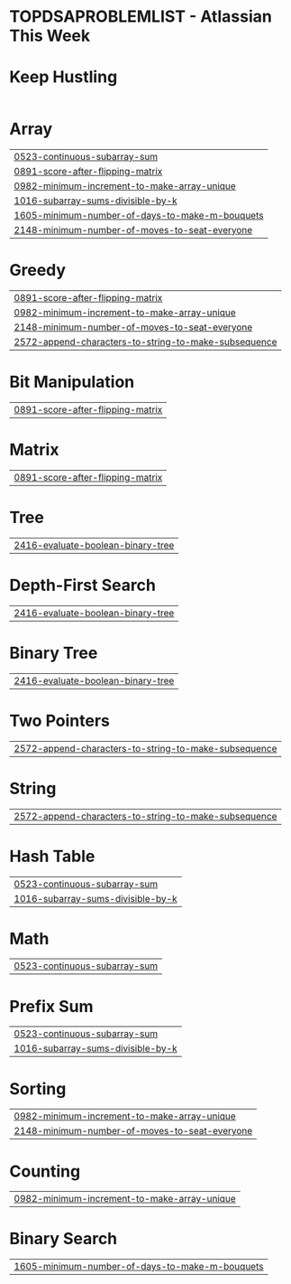 # TOPDSAPROBLEMLIST - Atlassian This Week


# Keep Hustling
|  |
| ------- |
# Array
|  |
| ------- |
| [0523-continuous-subarray-sum](https://github.com/Aryamnsls/TOPDSAPROBLEMLIST/tree/master/0523-continuous-subarray-sum) |
| [0891-score-after-flipping-matrix](https://github.com/Aryamnsls/TOPDSAPROBLEMLIST/tree/master/0891-score-after-flipping-matrix) |
| [0982-minimum-increment-to-make-array-unique](https://github.com/Aryamnsls/TOPDSAPROBLEMLIST/tree/master/0982-minimum-increment-to-make-array-unique) |
| [1016-subarray-sums-divisible-by-k](https://github.com/Aryamnsls/TOPDSAPROBLEMLIST/tree/master/1016-subarray-sums-divisible-by-k) |
| [1605-minimum-number-of-days-to-make-m-bouquets](https://github.com/Aryamnsls/TOPDSAPROBLEMLIST/tree/master/1605-minimum-number-of-days-to-make-m-bouquets) |
| [2148-minimum-number-of-moves-to-seat-everyone](https://github.com/Aryamnsls/TOPDSAPROBLEMLIST/tree/master/2148-minimum-number-of-moves-to-seat-everyone) |
# Greedy
|  |
| ------- |
| [0891-score-after-flipping-matrix](https://github.com/Aryamnsls/TOPDSAPROBLEMLIST/tree/master/0891-score-after-flipping-matrix) |
| [0982-minimum-increment-to-make-array-unique](https://github.com/Aryamnsls/TOPDSAPROBLEMLIST/tree/master/0982-minimum-increment-to-make-array-unique) |
| [2148-minimum-number-of-moves-to-seat-everyone](https://github.com/Aryamnsls/TOPDSAPROBLEMLIST/tree/master/2148-minimum-number-of-moves-to-seat-everyone) |
| [2572-append-characters-to-string-to-make-subsequence](https://github.com/Aryamnsls/TOPDSAPROBLEMLIST/tree/master/2572-append-characters-to-string-to-make-subsequence) |
# Bit Manipulation
|  |
| ------- |
| [0891-score-after-flipping-matrix](https://github.com/Aryamnsls/TOPDSAPROBLEMLIST/tree/master/0891-score-after-flipping-matrix) |
# Matrix
|  |
| ------- |
| [0891-score-after-flipping-matrix](https://github.com/Aryamnsls/TOPDSAPROBLEMLIST/tree/master/0891-score-after-flipping-matrix) |
# Tree
|  |
| ------- |
| [2416-evaluate-boolean-binary-tree](https://github.com/Aryamnsls/TOPDSAPROBLEMLIST/tree/master/2416-evaluate-boolean-binary-tree) |
# Depth-First Search
|  |
| ------- |
| [2416-evaluate-boolean-binary-tree](https://github.com/Aryamnsls/TOPDSAPROBLEMLIST/tree/master/2416-evaluate-boolean-binary-tree) |
# Binary Tree
|  |
| ------- |
| [2416-evaluate-boolean-binary-tree](https://github.com/Aryamnsls/TOPDSAPROBLEMLIST/tree/master/2416-evaluate-boolean-binary-tree) |
# Two Pointers
|  |
| ------- |
| [2572-append-characters-to-string-to-make-subsequence](https://github.com/Aryamnsls/TOPDSAPROBLEMLIST/tree/master/2572-append-characters-to-string-to-make-subsequence) |
# String
|  |
| ------- |
| [2572-append-characters-to-string-to-make-subsequence](https://github.com/Aryamnsls/TOPDSAPROBLEMLIST/tree/master/2572-append-characters-to-string-to-make-subsequence) |
# Hash Table
|  |
| ------- |
| [0523-continuous-subarray-sum](https://github.com/Aryamnsls/TOPDSAPROBLEMLIST/tree/master/0523-continuous-subarray-sum) |
| [1016-subarray-sums-divisible-by-k](https://github.com/Aryamnsls/TOPDSAPROBLEMLIST/tree/master/1016-subarray-sums-divisible-by-k) |
# Math
|  |
| ------- |
| [0523-continuous-subarray-sum](https://github.com/Aryamnsls/TOPDSAPROBLEMLIST/tree/master/0523-continuous-subarray-sum) |
# Prefix Sum
|  |
| ------- |
| [0523-continuous-subarray-sum](https://github.com/Aryamnsls/TOPDSAPROBLEMLIST/tree/master/0523-continuous-subarray-sum) |
| [1016-subarray-sums-divisible-by-k](https://github.com/Aryamnsls/TOPDSAPROBLEMLIST/tree/master/1016-subarray-sums-divisible-by-k) |
# Sorting
|  |
| ------- |
| [0982-minimum-increment-to-make-array-unique](https://github.com/Aryamnsls/TOPDSAPROBLEMLIST/tree/master/0982-minimum-increment-to-make-array-unique) |
| [2148-minimum-number-of-moves-to-seat-everyone](https://github.com/Aryamnsls/TOPDSAPROBLEMLIST/tree/master/2148-minimum-number-of-moves-to-seat-everyone) |
# Counting
|  |
| ------- |
| [0982-minimum-increment-to-make-array-unique](https://github.com/Aryamnsls/TOPDSAPROBLEMLIST/tree/master/0982-minimum-increment-to-make-array-unique) |
# Binary Search
|  |
| ------- |
| [1605-minimum-number-of-days-to-make-m-bouquets](https://github.com/Aryamnsls/TOPDSAPROBLEMLIST/tree/master/1605-minimum-number-of-days-to-make-m-bouquets) |